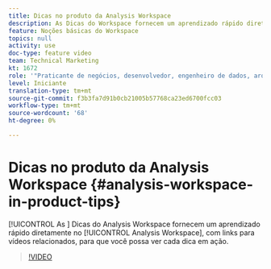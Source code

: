 ```yaml
---
title: Dicas no produto da Analysis Workspace
description: As Dicas do Workspace fornecem um aprendizado rápido diretamente no Analysis Workspace, com links para vídeos relacionados, para que você possa ver cada dica em ação.
feature: Noções básicas do Workspace
topics: null
activity: use
doc-type: feature video
team: Technical Marketing
kt: 1672
role: '"Praticante de negócios, desenvolvedor, engenheiro de dados, arquiteto, arquiteto de dados, administrador, líder"'
level: Iniciante
translation-type: tm+mt
source-git-commit: f3b3fa7d91b0cb21005b57768ca23ed6700fcc03
workflow-type: tm+mt
source-wordcount: '68'
ht-degree: 0%

---
```



# Dicas no produto da Analysis Workspace {#analysis-workspace-in-product-tips}

[!UICONTROL As ] Dicas do Analysis Workspace fornecem um aprendizado rápido diretamente no  [!UICONTROL Analysis Workspace], com links para vídeos relacionados, para que você possa ver cada dica em ação.

>[!VIDEO](https://video.tv.adobe.com/v/23135/?quality=12)
